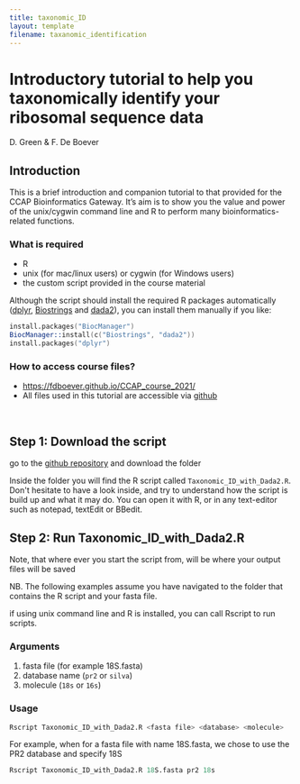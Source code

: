 ```yaml
---
title: taxonomic_ID
layout: template
filename: taxanomic_identification
--- 
```


# Introductory tutorial to help you taxonomically identify your ribosomal sequence data

D. Green & F. De Boever




## Introduction

This is a brief introduction and companion tutorial to that provided for the CCAP Bioinformatics Gateway. It’s aim is to show you the value and power of the unix/cygwin command line and R to perform many bioinformatics-related functions. 


### What is required
  * R
  * unix (for mac/linux users) or cygwin (for Windows users)
  * the custom script provided in the course material


Although the script should install the required R packages automatically ([dplyr](https://dplyr.tidyverse.org/), [Biostrings](https://bioconductor.org/packages/release/bioc/html/Biostrings.html) and [dada2](https://benjjneb.github.io/dada2/tutorial.html)), you can install them manually if you like:


```S
install.packages("BiocManager")
BiocManager::install(c("Biostrings", "dada2"))
install.packages("dplyr")
```

  

### How to access course files?
 * [https://fdboever.github.io/CCAP_course_2021/
](https://fdboever.github.io/CCAP_course_2021/)
 * All files used in this tutorial are accessible via [github](https://github.com/FDBoever/CCAP_course_2021)

<br>
 
## Step 1: Download the script
go to the [github repository](https://github.com/FDBoever/CCAP_course_2021) and download the folder


Inside the folder you will find the R script called `Taxonomic_ID_with_Dada2.R`. Don't hesitate to have a look inside, and try to understand how the script is build up and what it may do. You can open it with R, or in any text-editor such as notepad, textEdit or BBedit.



## Step 2: Run Taxonomic\_ID\_with\_Dada2.R

Note, that where ever you start the script from, will be where your output files will be saved

NB. The following examples assume you have navigated to the folder that contains the R script and your fasta file.

if using unix command line and R is installed, you can call Rscript to run scripts.


### Arguments
1. fasta file (for example 18S.fasta)
2. database name (`pr2` or  `silva`) 
3. molecule (`18s` or `16s`)


### Usage

```S
Rscript Taxonomic_ID_with_Dada2.R <fasta file> <database> <molecule>
```

For example, when for a fasta file with name 18S.fasta, we chose to use the PR2 database and specify 18S 

```S
Rscript Taxonomic_ID_with_Dada2.R 18S.fasta pr2 18s
```








